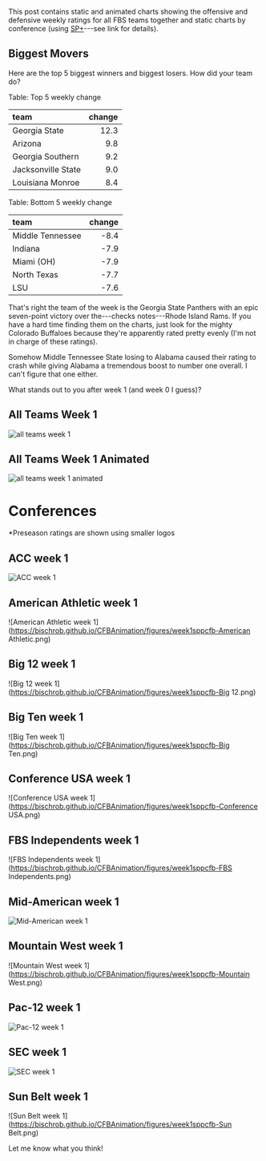 This post contains static and animated charts showing the offensive and defensive weekly ratings for all FBS teams together and static charts by conference (using [SP+](https://www.espn.com/college-football/insider/story/_/id/38332658/college-football-2023-week-1-sp+-rankings-takeaways)---see link for details).


## Biggest Movers

Here are the top 5 biggest winners and biggest losers. How did your team do?




Table: Top 5 weekly change

|team               | change|
|:------------------|------:|
|Georgia State      |   12.3|
|Arizona            |    9.8|
|Georgia Southern   |    9.2|
|Jacksonville State |    9.0|
|Louisiana Monroe   |    8.4|


Table: Bottom 5 weekly change

|team             | change|
|:----------------|------:|
|Middle Tennessee |   -8.4|
|Indiana          |   -7.9|
|Miami (OH)       |   -7.9|
|North Texas      |   -7.7|
|LSU              |   -7.6|

That's right the team of the week is the Georgia State Panthers with an epic seven-point victory over the---checks notes---Rhode Island Rams. If you have a hard time finding them on the charts, just look for the mighty Colorado Buffaloes because they're apparently rated pretty evenly (I'm not in charge of these ratings).

Somehow Middle Tennessee State losing to Alabama caused their rating to crash while giving Alabama a tremendous boost to number one overall. I can't figure that one either.

What stands out to you after week 1 (and week 0 I guess)?

## All Teams Week 1

![all teams week 1](https://bischrob.github.io/CFBAnimation/figures/week1sppcfb.png)

## All Teams Week 1 Animated

![all teams week 1 animated](https://bischrob.github.io/CFBAnimation/figures/CFBEfficiency-week1.gif)

# Conferences

*Preseason ratings are shown using smaller logos


## ACC week 1


![ACC week 1](https://bischrob.github.io/CFBAnimation/figures/week1sppcfb-ACC.png)


## American Athletic week 1


![American Athletic week 1](https://bischrob.github.io/CFBAnimation/figures/week1sppcfb-American Athletic.png)


## Big 12 week 1


![Big 12 week 1](https://bischrob.github.io/CFBAnimation/figures/week1sppcfb-Big 12.png)


## Big Ten week 1


![Big Ten week 1](https://bischrob.github.io/CFBAnimation/figures/week1sppcfb-Big Ten.png)


## Conference USA week 1


![Conference USA week 1](https://bischrob.github.io/CFBAnimation/figures/week1sppcfb-Conference USA.png)


## FBS Independents week 1


![FBS Independents week 1](https://bischrob.github.io/CFBAnimation/figures/week1sppcfb-FBS Independents.png)


## Mid-American week 1


![Mid-American week 1](https://bischrob.github.io/CFBAnimation/figures/week1sppcfb-Mid-American.png)


## Mountain West week 1


![Mountain West week 1](https://bischrob.github.io/CFBAnimation/figures/week1sppcfb-Mountain West.png)


## Pac-12 week 1


![Pac-12 week 1](https://bischrob.github.io/CFBAnimation/figures/week1sppcfb-Pac-12.png)


## SEC week 1


![SEC week 1](https://bischrob.github.io/CFBAnimation/figures/week1sppcfb-SEC.png)


## Sun Belt week 1


![Sun Belt week 1](https://bischrob.github.io/CFBAnimation/figures/week1sppcfb-Sun Belt.png)

Let me know what you think!
